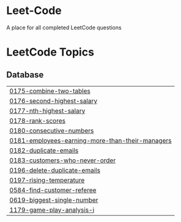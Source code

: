 # Leet-Code
A place for all completed LeetCode questions

<!---LeetCode Topics Start-->
# LeetCode Topics
## Database
|  |
| ------- |
| [0175-combine-two-tables](https://github.com/mcorder4/Leet-Code/tree/master/0175-combine-two-tables) |
| [0176-second-highest-salary](https://github.com/mcorder4/Leet-Code/tree/master/0176-second-highest-salary) |
| [0177-nth-highest-salary](https://github.com/mcorder4/Leet-Code/tree/master/0177-nth-highest-salary) |
| [0178-rank-scores](https://github.com/mcorder4/Leet-Code/tree/master/0178-rank-scores) |
| [0180-consecutive-numbers](https://github.com/mcorder4/Leet-Code/tree/master/0180-consecutive-numbers) |
| [0181-employees-earning-more-than-their-managers](https://github.com/mcorder4/Leet-Code/tree/master/0181-employees-earning-more-than-their-managers) |
| [0182-duplicate-emails](https://github.com/mcorder4/Leet-Code/tree/master/0182-duplicate-emails) |
| [0183-customers-who-never-order](https://github.com/mcorder4/Leet-Code/tree/master/0183-customers-who-never-order) |
| [0196-delete-duplicate-emails](https://github.com/mcorder4/Leet-Code/tree/master/0196-delete-duplicate-emails) |
| [0197-rising-temperature](https://github.com/mcorder4/Leet-Code/tree/master/0197-rising-temperature) |
| [0584-find-customer-referee](https://github.com/mcorder4/Leet-Code/tree/master/0584-find-customer-referee) |
| [0619-biggest-single-number](https://github.com/mcorder4/Leet-Code/tree/master/0619-biggest-single-number) |
| [1179-game-play-analysis-i](https://github.com/mcorder4/Leet-Code/tree/master/1179-game-play-analysis-i) |
<!---LeetCode Topics End-->